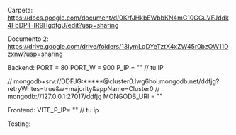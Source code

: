 Carpeta:
https://docs.google.com/document/d/0KrfJHkbEWbbKN4mG10GGuVFJddk4FbDPT-IR9HgdtgU/edit?usp=sharing

Documento 2:
https://drive.google.com/drive/folders/13IymLqDYeTztX4xZW45r0bzOW11Dzxnw?usp=sharing


Backend:
PORT = 80
PORT_W = 900
P_IP = "" // tu IP

// mongodb+srv://DDFJG:*****@cluster0.lwg6hol.mongodb.net/ddfjg?retryWrites=true&w=majority&appName=Cluster0
// mongodb://127.0.0.1:27017/ddfjg
MONGODB_URI = ""

Frontend:
VITE_P_IP= "" // tu ip

Testing:
